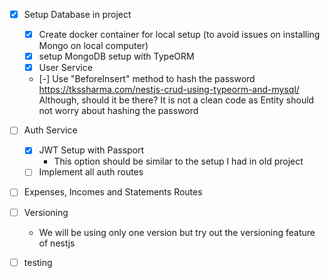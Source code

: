 - [x] Setup Database in project

  - [x] Create docker container for local setup (to avoid issues on installing Mongo on local computer)
  - [x] setup MongoDB setup with TypeORM
  - [x] User Service
  - [-] Use "BeforeInsert" method to hash the password
    https://tkssharma.com/nestjs-crud-using-typeorm-and-mysql/
    Although, should it be there?
    It is not a clean code as Entity should not worry about hashing the password

- [ ] Auth Service

  - [x] JWT Setup with Passport
    - This option should be similar to the setup I had in old project
  - [ ] Implement all auth routes

- [ ] Expenses, Incomes and Statements Routes

- [ ] Versioning

  - We will be using only one version but try out the versioning feature of nestjs

- [ ] testing
